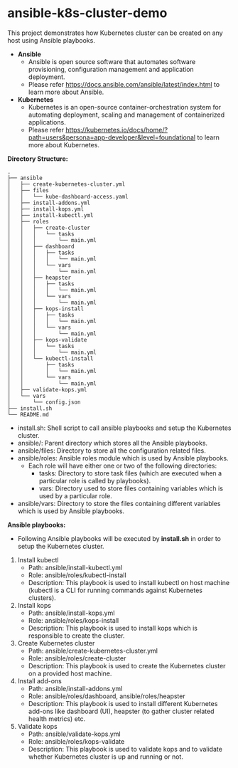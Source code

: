 # ansible-k8s-cluster-demo

This project demonstrates how Kubernetes cluster can be created on any host using Ansible playbooks.

- **Ansible**
  - Ansible is open source software that automates software provisioning, configuration management and application deployment.
  - Please refer https://docs.ansible.com/ansible/latest/index.html to learn more about Ansible.
- **Kubernetes**
  - Kubernetes is an open-source container-orchestration system for automating deployment, scaling and management of containerized applications.
  - Please refer https://kubernetes.io/docs/home/?path=users&persona=app-developer&level=foundational to learn more about Kubernetes.

**Directory Structure:**
```
.
├── ansible
│   ├── create-kubernetes-cluster.yml
│   ├── files
│   │   └── kube-dashboard-access.yaml
│   ├── install-addons.yml
│   ├── install-kops.yml
│   ├── install-kubectl.yml
│   ├── roles
│   │   ├── create-cluster
│   │   │   └── tasks
│   │   │       └── main.yml
│   │   ├── dashboard
│   │   │   ├── tasks
│   │   │   │   └── main.yml
│   │   │   └── vars
│   │   │       └── main.yml
│   │   ├── heapster
│   │   │   ├── tasks
│   │   │   │   └── main.yml
│   │   │   └── vars
│   │   │       └── main.yml
│   │   ├── kops-install
│   │   │   ├── tasks
│   │   │   │   └── main.yml
│   │   │   └── vars
│   │   │       └── main.yml
│   │   ├── kops-validate
│   │   │   └── tasks
│   │   │       └── main.yml
│   │   └── kubectl-install
│   │       ├── tasks
│   │       │   └── main.yml
│   │       └── vars
│   │           └── main.yml
│   ├── validate-kops.yml
│   └── vars
│       └── config.json
├── install.sh
└── README.md
```
- install.sh: Shell script to call ansible playbooks and setup the Kubernetes cluster.
- ansible/: Parent directory which stores all the Ansible playbooks.
- ansible/files: Directory to store all the configuration related files.
- ansible/roles: Ansible roles module which is used by Ansible playbooks.
  - Each role will have either one or two of the following directories:
    - tasks: Directory to store task files (which are executed when a particular role is called by playbooks).
    - vars: Directory used to store files containing variables which is used by a particular role.
- ansible/vars: Directory to store the files containing different variables which is used by Ansible playbooks.

**Ansible playbooks:**
- Following Ansible playbooks will be executed by **install.sh** in order to setup the Kubernetes cluster.
1. Install kubectl
    - Path: ansible/install-kubectl.yml
    - Role: ansible/roles/kubectl-install
    - Description: This playbook is used to install kubectl on host machine (kubectl is a CLI for running commands against Kubernetes clusters).
2. Install kops
    - Path: ansible/install-kops.yml
    - Role: ansible/roles/kops-install
    - Description: This playbook is used to install kops which is responsible to create the cluster.
3. Create Kubernetes cluster
    - Path: ansible/create-kubernetes-cluster.yml
    - Role: ansible/roles/create-cluster
    - Description: This playbook is used to create the Kubernetes cluster on a provided host machine.
4. Install add-ons
    - Path: ansible/install-addons.yml
    - Role: ansible/roles/dashboard, ansible/roles/heapster
    - Description: This playbook is used to install different Kubernetes add-ons like dashboard (UI), heapster (to gather cluster related health metrics) etc.
5. Validate kops
    - Path: ansible/validate-kops.yml
    - Role: ansible/roles/kops-validate
    - Description: This playbook is used to validate kops and to validate whether Kubernetes cluster is up and running or not.
